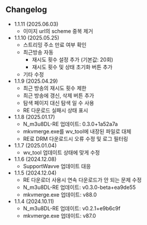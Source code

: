 ## Changelog
- 1.1.11 (2025.06.03)
  - 이미지 url의 scheme 중복 제거
- 1.1.10 (2025.05.25)
  - 스트리밍 주소 만료 여부 확인
  - 최근방송 자동
      - 재시도 횟수 설정 추가 (기본값: 20회)
      - 재시도 횟수 및 상태 초기화 버튼 추가
  - 기타 수정
- 1.1.9 (2025.04.29)
  - 최근 방송의 재시도 횟수 제한
  - 최근 방송에 갱신, 삭제 버튼 추가
  - 탐색 페이지 대신 탐색 일 수 사용
  - RE 다운로드 실패시 상태 표시
- 1.1.8 (2025.01.17)
  - N_m3u8DL-RE 업데이트: 0.3.0+1a52a7a
  - mkvmerge.exe를 wv_tool에 내장된 파일로 대체
  - RE로 DRM 다운로드시 오류 수정 및 로그 필터링
- 1.1.7 (2025.01.04)
  - wv_tool 업데이트 상태에 맞게 수정
- 1.1.6 (2024.12.08)
  - SupportWavve 업데이트 대응
- 1.1.5 (2024.12.04)
  - RE 다운로더 사용시 연속 다운로드가 안 되는 문제 수정
  - N_m3u8DL-RE 업데이트: v0.3.0-beta+ea9de55
  - mkvmerge.exe 업데이트: v88.0
- 1.1.4 (2024.10.11)
  - N_m3u8DL-RE 업데이트: v0.2.1+e9b6c9f
  - mkvmerge.exe 업데이트: v87.0
